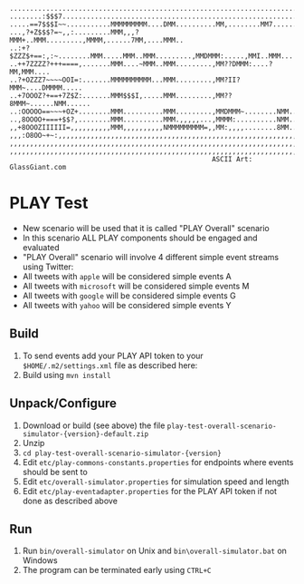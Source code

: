     ...........................................................................
    ........:$$$7..............................................................
    .....==7$$$I~~...........MMMMMMMMM....DMM..........MM,........MM7......MM..
    ...,?+Z$$$?=~,,:.........MMM,,,?MMM+..MMM.........,MMMM,......7MM,....MMM..
    ..:+?$ZZZ$+==:,:~........MMM.....MMM..MMM.........,MMDMMM:.....,MMI..MMM...
    ..++7ZZZZ?+++====,.......MMM....~MMM..MMM.........,MM??DMMM:....?MM,MMM....
    ..?+OZZZ7~~~~OOI=:.......MMMMMMMMMM...MMM.........,MM?II?MMM~....DMMMM.....
    ..+7OOOZ?+==+7Z$Z:.......MMM$$$I,.....MMM.........,MM??8MMM~......NMM......
    ..:OOOOO==~~~+OZ+........MMM..........MMM.........,MMDMMM~........NMM......
    ..,8OOOO+===+$$?,........MMM..........MMM.,,,,,...,MMMM:..........NMM......
    ,,+8OOOZIIIIII=,,,,,,,,,,MMM,,,,,,,,,,NMMMMMMMMM=,,MM:,,,,........8MM......
    ,,,:O8OO~+~:,,,,,,,,,,,,,,,,,,,,,,,,,,,,,,,,,,,,,,,,,,,,,,,,,,,,,,,,,,,,,,,
    ,,,,,,,,,,,,,,,,,,,,,,,,,,,,,,,,,,,,,,,,,,,,,,,,,,,,,,,,,,,,,,,,,,,,,,,,,,,
    ,,,,,,,,,,,,,,,,,,,,,,,,,,,,,,,,,,,,,,,,,,,,,,,,,,,,,,,,,,,,,,,,,,,,,,,,,,,
                                                      ASCII Art: GlassGiant.com

PLAY Test
=========
* New scenario will be used that it is called "PLAY Overall" scenario
* In this scenario ALL PLAY components should be engaged and evaluated
* "PLAY Overall" scenario will involve 4 different simple event streams using Twitter:
 * All tweets with `apple` will be considered simple events A
 * All tweets with `microsoft` will be considered simple events M
 * All tweets with `google` will be considered simple events G
 * All tweets with `yahoo` will be considered simple events Y

Build
-----
1. To send events add your PLAY API token to your `$HOME/.m2/settings.xml` file as described here: 
2. Build using `mvn install`

Unpack/Configure
----------------
1. Download or build (see above) the file `play-test-overall-scenario-simulator-{version}-default.zip`
2. Unzip
3. `cd play-test-overall-scenario-simulator-{version}`
4. Edit `etc/play-commons-constants.properties` for endpoints where events should be sent to
5. Edit `etc/overall-simulator.properties` for simulation speed and length
6. Edit `etc/play-eventadapter.properties` for the PLAY API token if not done as described above

Run
---
1. Run `bin/overall-simulator` on Unix and `bin\overall-simulator.bat` on Windows
2. The program can be terminated early using `CTRL+C`